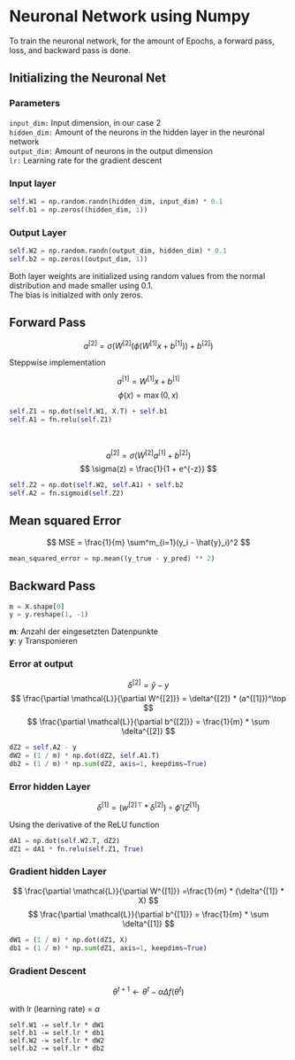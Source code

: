 # Neuronal Network using Numpy  

To train the neuronal network, for the amount of Epochs, a forward pass, loss, and backward pass is done.
## Initializing the Neuronal Net

### Parameters
``input_dim:`` Input dimension, in our case 2  
``hidden_dim:`` Amount of the neurons in the hidden layer in the neuronal network  
``output_dim:`` Amount of neurons in the output dimension  
``lr:`` Learning rate for the gradient descent

### Input layer
```python
self.W1 = np.random.randn(hidden_dim, input_dim) * 0.1
self.b1 = np.zeros((hidden_dim, 1))
```

### Output Layer
```python
self.W2 = np.random.randn(output_dim, hidden_dim) * 0.1
self.b2 = np.zeros((output_dim, 1))
``` 

Both layer weights are initialized using random values from the normal distribution and made smaller using 0.1.  
The bias is initialzed with only zeros.
## Forward Pass
$$
a^{[2]} = \sigma (W^{[2]} (\phi(W^{[1]} x + b^{[1]})) + b^{[2]})
$$

Steppwise implementation  

$$
a^{[1]} = W^{[1]} x + b^{[1]}
$$
$$
\phi(x) = \max(0, x)
$$
```python
self.Z1 = np.dot(self.W1, X.T) + self.b1
self.A1 = fn.relu(self.Z1)
```

<br>

$$
a^{[2]} = \sigma ( W^{[2]} a^{[1]} + b^{[2]})  
$$
$$
\sigma(z) = \frac{1}{1 + e^{-z}}
$$
```python
self.Z2 = np.dot(self.W2, self.A1) + self.b2
self.A2 = fn.sigmoid(self.Z2)
```

## Mean squared Error
$$
MSE = \frac{1}{m} \sum^m_{i=1}(y_i - \hat{y}_i)^2
$$
```python
mean_squared_error = np.mean((y_true - y_pred) ** 2)
```

## Backward Pass
```python
m = X.shape[0]
y = y.reshape(1, -1)
```
**m**: Anzahl der eingesetzten Datenpunkte  
**y**: y Transponieren  

### Error at output
$$
\delta^{[2]} = \hat{y} - y  
$$
$$
\frac{\partial \mathcal{L}}{\partial W^{[2]}} = \delta^{[2]} * (a^{[1]})^\top
$$
$$
\frac{\partial \mathcal{L}}{\partial b^{[2]}} = \frac{1}{m} * \sum \delta^{[2]}
$$
```python
dZ2 = self.A2 - y
dW2 = (1 / m) * np.dot(dZ2, self.A1.T)
db2 = (1 / m) * np.sum(dZ2, axis=1, keepdims=True)
```

### Error hidden Layer
$$
\delta^{[1]} = ({w^{[2]}}^\top * \delta^{[2]}) \circ \phi'(Z^{[1]}) 
$$  

Using the derivative of the ReLU function

```python
dA1 = np.dot(self.W2.T, dZ2)
dZ1 = dA1 * fn.relu(self.Z1, True)
```

### Gradient hidden Layer
$$
\frac{\partial \mathcal{L}}{\partial W^{[1]}} =\frac{1}{m} * (\delta^{[1]} * X)
$$
$$
\frac{\partial \mathcal{L}}{\partial b^{[1]}} = \frac{1}{m} * \sum \delta^{[1]}
$$

```python
dW1 = (1 / m) * np.dot(dZ1, X)
db1 = (1 / m) * np.sum(dZ1, axis=1, keepdims=True)
```

### Gradient Descent
$$
\theta^{t+1} \leftarrow \theta^t - \alpha \Delta f(\theta^t)
$$  

with lr (learning rate) = $\alpha$
```
self.W1 -= self.lr * dW1
self.b1 -= self.lr * db1
self.W2 -= self.lr * dW2
self.b2 -= self.lr * db2
```